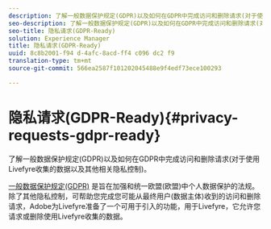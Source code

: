 ```yaml
---
description: 了解一般数据保护规定(GDPR)以及如何在GDPR中完成访问和删除请求(对于使用Livefyre收集的数据以及其他相关隐私控制)。
seo-description: 了解一般数据保护规定(GDPR)以及如何在GDPR中完成访问和删除请求(对于使用Livefyre收集的数据以及其他相关隐私控制)。
seo-title: 隐私请求(GDPR-Ready)
solution: Experience Manager
title: 隐私请求(GDPR-Ready)
uuid: 8c8b2001-f94 d-4afc-8acd-ff4 c096 dc2 f9
translation-type: tm+mt
source-git-commit: 566ea2587f101202045488e9f4edf73ece100293

---
```



# 隐私请求(GDPR-Ready){#privacy-requests-gdpr-ready}

了解一般数据保护规定(GDPR)以及如何在GDPR中完成访问和删除请求(对于使用Livefyre收集的数据以及其他相关隐私控制)。

[一般数据保护规定(GDPR)](https://adobe.io/apis/cloudplatform/gdpr.html) 是旨在加强和统一欧盟(欧盟)中个人数据保护的法规。除了其他隐私控制，可帮助您完成您可能从最终用户(数据主体)收到的访问和删除请求，Adobe为Livefyre准备了一个可用于引入的功能，用于Livefyre，它允许您请求或删除使用Livefyre收集的数据。
